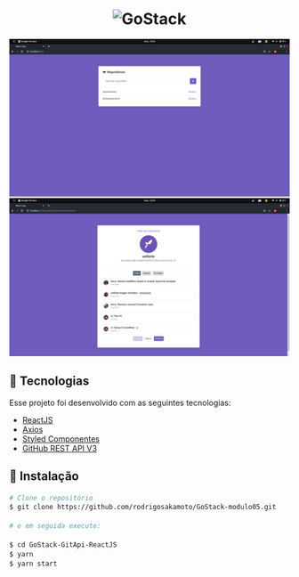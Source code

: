 <h1 align="center">
  <img src="https://camo.githubusercontent.com/8c13dc2618dbd7f76d1d574350b98fdee1335ce5/68747470733a2f2f726f636b6574736561742d63646e2e73332d73612d656173742d312e616d617a6f6e6177732e636f6d2f626f6f7463616d702d6865616465722e706e67"alt="GoStack"></img>
</h1>

<img src=".github/Main.png" alt="Main page"/>
<img src=".github/repository.png" alt="repository page" />

## 🚀 Tecnologias

Esse projeto foi desenvolvido com as seguintes tecnologias:

- [ReactJS](https://reactjs.org/)
- [Axios](https://github.com/axios/axios)
- [Styled Componentes](https://styled-components.com/)
- [GitHub REST API V3](https://developer.github.com/v3/)

## 💾 Instalação

```bash
# Clone o repositório
$ git clone https://github.com/rodrigosakamoto/GoStack-modulo05.git

# e em seguida execute:

$ cd GoStack-GitApi-ReactJS
$ yarn
$ yarn start
```
